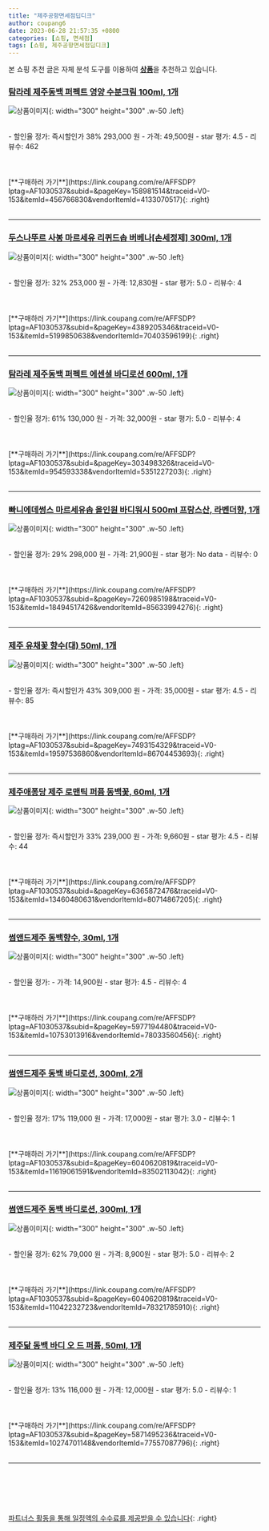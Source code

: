 ```yaml
---
title: "제주공항면세점딥디크"
author: coupang6
date: 2023-06-28 21:57:35 +0800
categories: [쇼핑, 면세점]
tags: [쇼핑, 제주공항면세점딥디크]
---
```


본 쇼핑 추천 글은 자체 분석 도구를 이용하여 [**상품**](https://link.coupang.com/a/bao1ui)을 추천하고 있습니다.

### [탐라레 제주동백 퍼펙트 영양 수분크림 100ml, 1개](https://link.coupang.com/re/AFFSDP?lptag=AF1030537&subid=&pageKey=158981514&traceid=V0-153&itemId=456766830&vendorItemId=4133070517)

![상품이미지](https://thumbnail10.coupangcdn.com/thumbnails/remote/230x230ex/image/vendor_inventory/images/2018/11/19/15/7/44fded06-1c2f-4dfe-999f-bd8fc23ef131.jpg){: width="300" height="300" .w-50 .left}


<br>
- 할인율 정가: 즉시할인가 38%  293,000   원
- 가격: 49,500원
- star 평가: 4.5
- 리뷰수: 462
<br>
<br>
<br>
<br>
[**구매하러 가기**](https://link.coupang.com/re/AFFSDP?lptag=AF1030537&subid=&pageKey=158981514&traceid=V0-153&itemId=456766830&vendorItemId=4133070517){: .right}
<br>
<br>

---

### [두스나뚜르 사봉 마르세유 리퀴드솝 버베나[손세정제] 300ml, 1개](https://link.coupang.com/re/AFFSDP?lptag=AF1030537&subid=&pageKey=4389205346&traceid=V0-153&itemId=5199850638&vendorItemId=70403596199)

![상품이미지](https://thumbnail7.coupangcdn.com/thumbnails/remote/230x230ex/image/vendor_inventory/c47e/a25cf124946fe1930f2552aa873b847c5e714f7427cda0ec2315b8c10432.jpg){: width="300" height="300" .w-50 .left}


<br>
- 할인율 정가: 32%  253,000   원
- 가격: 12,830원
- star 평가: 5.0
- 리뷰수: 4
<br>
<br>
<br>
<br>
[**구매하러 가기**](https://link.coupang.com/re/AFFSDP?lptag=AF1030537&subid=&pageKey=4389205346&traceid=V0-153&itemId=5199850638&vendorItemId=70403596199){: .right}
<br>
<br>

---

### [탐라레 제주동백 퍼펙트 에센셜 바디로션 600ml, 1개](https://link.coupang.com/re/AFFSDP?lptag=AF1030537&subid=&pageKey=303498326&traceid=V0-153&itemId=954593338&vendorItemId=5351227203)

![상품이미지](https://thumbnail8.coupangcdn.com/thumbnails/remote/230x230ex/image/vendor_inventory/6c5c/140c9feee6fa59d132920208bec1e60380b9e3f9f37066bff8de18dc0d02.jpg){: width="300" height="300" .w-50 .left}


<br>
- 할인율 정가: 61%  130,000   원
- 가격: 32,000원
- star 평가: 5.0
- 리뷰수: 4
<br>
<br>
<br>
<br>
[**구매하러 가기**](https://link.coupang.com/re/AFFSDP?lptag=AF1030537&subid=&pageKey=303498326&traceid=V0-153&itemId=954593338&vendorItemId=5351227203){: .right}
<br>
<br>

---

### [빠니에데썽스 마르세유솝 올인원 바디워시 500ml 프랑스산, 라벤더향, 1개](https://link.coupang.com/re/AFFSDP?lptag=AF1030537&subid=&pageKey=7260985198&traceid=V0-153&itemId=18494517426&vendorItemId=85633994276)

![상품이미지](https://thumbnail10.coupangcdn.com/thumbnails/remote/230x230ex/image/vendor_inventory/e423/80ec7597a509cd5dfa9f5b83b14da4b9285c74dba3e416fc36d6986521cf.jpg){: width="300" height="300" .w-50 .left}


<br>
- 할인율 정가: 29%  298,000   원
- 가격: 21,900원
- star 평가: No data
- 리뷰수: 0
<br>
<br>
<br>
<br>
[**구매하러 가기**](https://link.coupang.com/re/AFFSDP?lptag=AF1030537&subid=&pageKey=7260985198&traceid=V0-153&itemId=18494517426&vendorItemId=85633994276){: .right}
<br>
<br>

---

### [제주 유채꽃 향수(대) 50ml, 1개](https://link.coupang.com/re/AFFSDP?lptag=AF1030537&subid=&pageKey=7493154329&traceid=V0-153&itemId=19597536860&vendorItemId=86704453693)

![상품이미지](https://thumbnail9.coupangcdn.com/thumbnails/remote/230x230ex/image/vendor_inventory/6db8/cce3d79872d4999008ddf6fd908d7ae34651afa657032ee53fd6a4dea841.jpg){: width="300" height="300" .w-50 .left}


<br>
- 할인율 정가: 즉시할인가 43%  309,000   원
- 가격: 35,000원
- star 평가: 4.5
- 리뷰수: 85
<br>
<br>
<br>
<br>
[**구매하러 가기**](https://link.coupang.com/re/AFFSDP?lptag=AF1030537&subid=&pageKey=7493154329&traceid=V0-153&itemId=19597536860&vendorItemId=86704453693){: .right}
<br>
<br>

---

### [제주애퐁당 제주 로맨틱 퍼퓸 동백꽃, 60ml, 1개](https://link.coupang.com/re/AFFSDP?lptag=AF1030537&subid=&pageKey=6365872476&traceid=V0-153&itemId=13460480631&vendorItemId=80714867205)

![상품이미지](https://thumbnail9.coupangcdn.com/thumbnails/remote/230x230ex/image/retail/images/2022/02/28/10/1/c26b1fb9-08e1-49e9-a89a-59680b636771.jpg){: width="300" height="300" .w-50 .left}


<br>
- 할인율 정가: 즉시할인가 33%  239,000   원
- 가격: 9,660원
- star 평가: 4.5
- 리뷰수: 44
<br>
<br>
<br>
<br>
[**구매하러 가기**](https://link.coupang.com/re/AFFSDP?lptag=AF1030537&subid=&pageKey=6365872476&traceid=V0-153&itemId=13460480631&vendorItemId=80714867205){: .right}
<br>
<br>

---

### [썸앤드제주 동백향수, 30ml, 1개](https://link.coupang.com/re/AFFSDP?lptag=AF1030537&subid=&pageKey=5977194480&traceid=V0-153&itemId=10753013916&vendorItemId=78033560456)

![상품이미지](https://thumbnail9.coupangcdn.com/thumbnails/remote/230x230ex/image/retail/images/16661867706079195-d0cfaba0-2d3c-4b86-955f-5566d81325e7.jpg){: width="300" height="300" .w-50 .left}


<br>
- 할인율 정가: 
- 가격: 14,900원
- star 평가: 4.5
- 리뷰수: 4
<br>
<br>
<br>
<br>
[**구매하러 가기**](https://link.coupang.com/re/AFFSDP?lptag=AF1030537&subid=&pageKey=5977194480&traceid=V0-153&itemId=10753013916&vendorItemId=78033560456){: .right}
<br>
<br>

---

### [썸앤드제주 동백 바디로션, 300ml, 2개](https://link.coupang.com/re/AFFSDP?lptag=AF1030537&subid=&pageKey=6040620819&traceid=V0-153&itemId=11619061591&vendorItemId=83502113042)

![상품이미지](https://thumbnail6.coupangcdn.com/thumbnails/remote/230x230ex/image/vendor_inventory/c984/cf9611b80aad7c0359766e92bfe38e0cabac1f362eed66c76cfa486e7854.jpg){: width="300" height="300" .w-50 .left}


<br>
- 할인율 정가: 17%  119,000   원
- 가격: 17,000원
- star 평가: 3.0
- 리뷰수: 1
<br>
<br>
<br>
<br>
[**구매하러 가기**](https://link.coupang.com/re/AFFSDP?lptag=AF1030537&subid=&pageKey=6040620819&traceid=V0-153&itemId=11619061591&vendorItemId=83502113042){: .right}
<br>
<br>

---

### [썸앤드제주 동백 바디로션, 300ml, 1개](https://link.coupang.com/re/AFFSDP?lptag=AF1030537&subid=&pageKey=6040620819&traceid=V0-153&itemId=11042232723&vendorItemId=78321785910)

![상품이미지](https://thumbnail7.coupangcdn.com/thumbnails/remote/230x230ex/image/rs_quotation_api/iwsfbrfp/3bfb443f79cb4ebbbc2800c375bb6597.jpg){: width="300" height="300" .w-50 .left}


<br>
- 할인율 정가: 62%  79,000   원
- 가격: 8,900원
- star 평가: 5.0
- 리뷰수: 2
<br>
<br>
<br>
<br>
[**구매하러 가기**](https://link.coupang.com/re/AFFSDP?lptag=AF1030537&subid=&pageKey=6040620819&traceid=V0-153&itemId=11042232723&vendorItemId=78321785910){: .right}
<br>
<br>

---

### [제주닮 동백 바디 오 드 퍼퓸, 50ml, 1개](https://link.coupang.com/re/AFFSDP?lptag=AF1030537&subid=&pageKey=5871495236&traceid=V0-153&itemId=10274701148&vendorItemId=77557087796)

![상품이미지](https://thumbnail7.coupangcdn.com/thumbnails/remote/230x230ex/image/retail/images/2021/07/19/14/3/02dc2d76-f234-4399-b253-d5b4cb84c98f.jpg){: width="300" height="300" .w-50 .left}


<br>
- 할인율 정가: 13%  116,000   원
- 가격: 12,000원
- star 평가: 5.0
- 리뷰수: 1
<br>
<br>
<br>
<br>
[**구매하러 가기**](https://link.coupang.com/re/AFFSDP?lptag=AF1030537&subid=&pageKey=5871495236&traceid=V0-153&itemId=10274701148&vendorItemId=77557087796){: .right}
<br>
<br>

---
<br><br><br><br><br> [파트너스 활동을 통해 일정액의 수수료를 제공받을 수 있습니다](https://link.coupang.com/a/bao1ui){: .right}